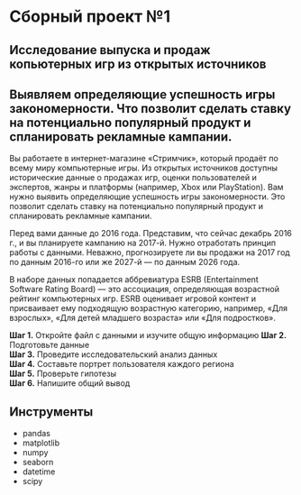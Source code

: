 # Сборный проект №1

## Исследование выпуска и продаж копьютерных игр из открытых источников
## Выявляем определяющие успешность игры закономерности. Что позволит сделать ставку на потенциально популярный продукт и спланировать рекламные кампании.  

Вы работаете в интернет-магазине «Стримчик», который продаёт по всему миру компьютерные игры. Из открытых источников доступны исторические данные о продажах игр, оценки пользователей и экспертов, жанры и платформы (например, Xbox или PlayStation). Вам нужно выявить определяющие успешность игры закономерности. Это позволит сделать ставку на потенциально популярный продукт и спланировать рекламные кампании.  

Перед вами данные до 2016 года. Представим, что сейчас декабрь 2016 г., и вы планируете кампанию на 2017-й. Нужно отработать принцип работы с данными. Неважно, прогнозируете ли вы продажи на 2017 год по данным 2016-го или же 2027-й — по данным 2026 года.  

В наборе данных попадается аббревиатура ESRB (Entertainment Software Rating Board) — это ассоциация, определяющая возрастной рейтинг компьютерных игр. ESRB оценивает игровой контент и присваивает ему подходящую возрастную категорию, например, «Для взрослых», «Для детей младшего возраста» или «Для подростков».

**Шаг 1.** Откройте файл с данными и изучите общую информацию 
**Шаг 2.** Подготовьте данные  
**Шаг 3.** Проведите исследовательский анализ данных  
**Шаг 4.** Составьте портрет пользователя каждого региона  
**Шаг 5.** Проверьте гипотезы  
**Шаг 6.** Напишите общий вывод 

## Инструменты
* pandas
* matplotlib
* numpy
* seaborn
* datetime
* scipy
 
